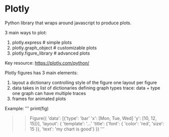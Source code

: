 # Plotly

Python library that wraps around javascript
to produce plots. 

3 main ways to plot:
1. plotly.express            # simple plots
2. plotly.graph_object       # customizable plots
3. plotly.figure_library     # advanced plots

Key resource:
https://plotly.com/python/


Plotly figures has 3 main elements:
1. layout
a dictionary controlling style of the figure
one layout per figure
2. data
takes in list of dictionaries defining graph types
trace: data + type
one graph can have multiple traces
3. frames
for animated plots

Example:
'''
print(fig)

>> Figure({
    'data': [{'type': 'bar'
        'x': [Mon, Tue, Wed]
        'y': [10, 12, 15]}],
    'layout': {
        'template': '...'
        'title': {'font': {
            'color': 'red',
            'size': 15
        }},
        'text': 'my chart is good'}
    })
'''